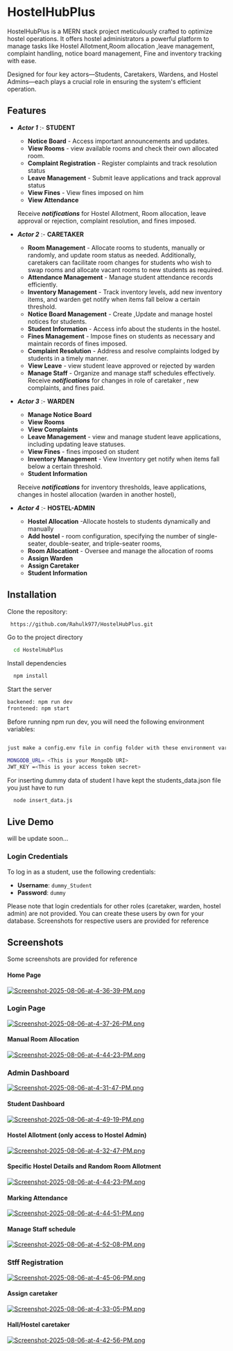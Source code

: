 
# HostelHubPlus

HostelHubPlus is a MERN stack project meticulously crafted to optimize hostel operations. It offers hostel administrators a powerful platform to manage tasks like Hostel Allotment,Room allocation ,leave management, complaint handling, notice board management, Fine and inventory tracking with ease. 

Designed for four key actors—Students, Caretakers, Wardens, and Hostel Admins—each plays a crucial role in ensuring the system's efficient operation. 




## Features

- ***Actor 1*** :- ****STUDENT****
    
    - **Notice Board** - Access important announcements and updates.
    - **View Rooms** - view available rooms and check their own allocated room.
    - **Complaint Registration** - Register complaints and track resolution status
    - **Leave Management** - Submit leave applications and track approval status
    - **View Fines** - View fines imposed on him
     - **View Attendance**

    Receive ***notifications*** for Hostel Allotment, Room allocation, leave approval or rejection, complaint resolution, and fines imposed.
    

- ***Actor 2*** :- ****CARETAKER****
    
    - **Room Management** - Allocate rooms to students, manually or randomly, and update room status as needed. Additionally, caretakers can facilitate room changes for students who wish to swap rooms and allocate vacant rooms to new students as required.
    - **Attendance Management** - Manage student attendance records efficiently.
    - **Inventory Management** - Track inventory levels, add new inventory items, and  warden get notify when items fall below a certain threshold.
    - **Notice Board Management** - Create ,Update and manage hostel notices for students.
    - **Student Information** - Access info about the students in the hostel.
    - **Fines Management** - Impose fines on students as necessary and maintain records of fines imposed.
    - **Complaint Resolution** - Address and resolve complaints lodged by students in a timely manner.
    - **View Leave** - view student leave approved or rejected by warden
    - **Manage Staff** - Organize and manage staff schedules effectively.
    Receive ***notifications*** for changes in role of caretaker , new complaints, and fines paid.



- ***Actor 3*** :- ****WARDEN****
    
    - **Manage Notice Board**
    - **View Rooms**
    - **View Complaints**
    - **Leave Management** - view and manage student leave applications, including updating leave statuses.
    - **View Fines** -  fines imposed on student
    - **Inventory Management** - View Inventory  get notify when items fall below a certain threshold.
    - **Student Information**


   Receive ***notifications*** for inventory thresholds, leave applications, changes in hostel allocation (warden in another hostel),


- ***Actor 4*** :- ****HOSTEL-ADMIN****
    
    - **Hostel Allocation** -Allocate hostels to students dynamically and manually
    - **Add hostel** - room configuration, specifying the number of single-seater, double-seater, and triple-seater rooms,
    - **Room Allocationt** -  Oversee and manage the allocation of rooms
    - **Assign Warden** 
    - **Assign Caretaker**
    - **Student Information**
## Installation

Clone the repository:

```bash
 https://github.com/Rahulk977/HostelHubPlus.git  
```

Go to the project directory

```bash
  cd HostelHubPlus
```

Install dependencies

```bash
  npm install
```

Start the server

```bash
backened: npm run dev
frontened: npm start
```

Before running npm run dev, you will need the following environment variables:

```bash

just make a config.env file in config folder with these environment variables:-

MONGODB_URL= <This is your MongoDb URI>
JWT_KEY =<This is your access token secret>

```
For inserting dummy data of student I have kept the students_data.json file you just have to run

```bash
  node insert_data.js
```
## Live Demo


will be update soon...


### Login Credentials

To log in as a student, use the following credentials:
- **Username**: `dummy_Student`
- **Password**: `dummy`


Please note that login credentials for other roles (caretaker, warden, hostel admin) are not provided. You can create these users by own for your database.
Screenshots for respective users are provided for reference



## Screenshots
Some screenshots are provided for reference

#### Home Page

[![Screenshot-2025-08-06-at-4-36-39-PM.png](https://i.postimg.cc/NM6kZ9Nd/Screenshot-2025-08-06-at-4-36-39-PM.png)](https://postimg.cc/HcLMyx1M)

### Login Page

[![Screenshot-2025-08-06-at-4-37-26-PM.png](https://i.postimg.cc/5ypq2cWv/Screenshot-2025-08-06-at-4-37-26-PM.png)](https://postimg.cc/GT8sX52h)

#### Manual Room Allocation

[![Screenshot-2025-08-06-at-4-44-23-PM.png](https://i.postimg.cc/nh9R0ztP/Screenshot-2025-08-06-at-4-44-23-PM.png)](https://postimg.cc/87DmCTcR)

### Admin Dashboard

[![Screenshot-2025-08-06-at-4-31-47-PM.png](https://i.postimg.cc/Rh1p1b5V/Screenshot-2025-08-06-at-4-31-47-PM.png)](https://postimg.cc/FkRxNpH2)

#### Student Dashboard

[![Screenshot-2025-08-06-at-4-49-19-PM.png](https://i.postimg.cc/cHLfk9nL/Screenshot-2025-08-06-at-4-49-19-PM.png)](https://postimg.cc/06h6bCnT)

#### Hostel Allotment (only access to Hostel Admin)

[![Screenshot-2025-08-06-at-4-32-47-PM.png](https://i.postimg.cc/C1qQ5xc8/Screenshot-2025-08-06-at-4-32-47-PM.png)](https://postimg.cc/MMzDrq2Z)



#### Specific Hostel Details and Random Room Allotment
[![Screenshot-2025-08-06-at-4-44-23-PM.png](https://i.postimg.cc/nh9R0ztP/Screenshot-2025-08-06-at-4-44-23-PM.png)](https://postimg.cc/87DmCTcR)


#### Marking Attendance
[![Screenshot-2025-08-06-at-4-44-51-PM.png](https://i.postimg.cc/jd5knc3K/Screenshot-2025-08-06-at-4-44-51-PM.png)](https://postimg.cc/RqkTj7zb)

#### Manage Staff schedule

[![Screenshot-2025-08-06-at-4-52-08-PM.png](https://i.postimg.cc/ydDyYpYr/Screenshot-2025-08-06-at-4-52-08-PM.png)](https://postimg.cc/KkyM0NTn)


### Stff Registration

[![Screenshot-2025-08-06-at-4-45-06-PM.png](https://i.postimg.cc/RVDp7t2t/Screenshot-2025-08-06-at-4-45-06-PM.png)](https://postimg.cc/9ryBVDmX)


#### Assign caretaker
[![Screenshot-2025-08-06-at-4-33-05-PM.png](https://i.postimg.cc/SK5PmMfq/Screenshot-2025-08-06-at-4-33-05-PM.png)](https://postimg.cc/wtX2V3rb)

#### Hall/Hostel caretaker


[![Screenshot-2025-08-06-at-4-42-56-PM.png](https://i.postimg.cc/hG7kzsjh/Screenshot-2025-08-06-at-4-42-56-PM.png)](https://postimg.cc/d7wHg8GK)



